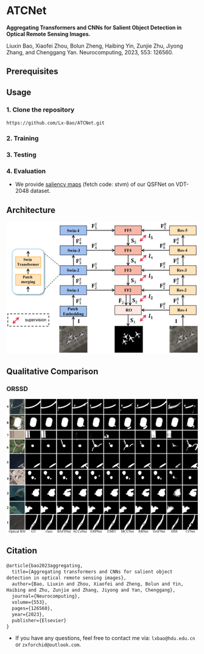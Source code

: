 # ATCNet
**Aggregating Transformers and CNNs for Salient Object Detection in Optical Remote Sensing Images.**

 Liuxin Bao, Xiaofei Zhou, Bolun Zheng, Haibing Yin, Zunjie Zhu, Jiyong Zhang, and Chenggang Yan. Neurocomputing, 2023, 553: 126560.

## Prerequisites

## Usage

### 1. Clone the repository
```
https://github.com/Lx-Bao/ATCNet.git
```
### 2. Training

### 3. Testing

### 4. Evaluation

- We provide [saliency maps](https://pan.baidu.com/s/1AEoMaddDCn6CobGiUb5uVg?pwd=stvm) (fetch code: stvm) of our QSFNet on VDT-2048 dataset.


## Architecture
![ATCNet architecture](Fig/fig_framework.png)

## Qualitative Comparison
### ORSSD
![EORSSD](Fig/fig_comparison.png)

## Citation
```
@article{bao2023aggregating,
  title={Aggregating transformers and CNNs for salient object detection in optical remote sensing images},
  author={Bao, Liuxin and Zhou, Xiaofei and Zheng, Bolun and Yin, Haibing and Zhu, Zunjie and Zhang, Jiyong and Yan, Chenggang},
  journal={Neurocomputing},
  volume={553},
  pages={126560},
  year={2023},
  publisher={Elsevier}
}
```

- If you have any questions, feel free to contact me via: `lxbao@hdu.edu.cn` or `zxforchid@outlook.com`.

